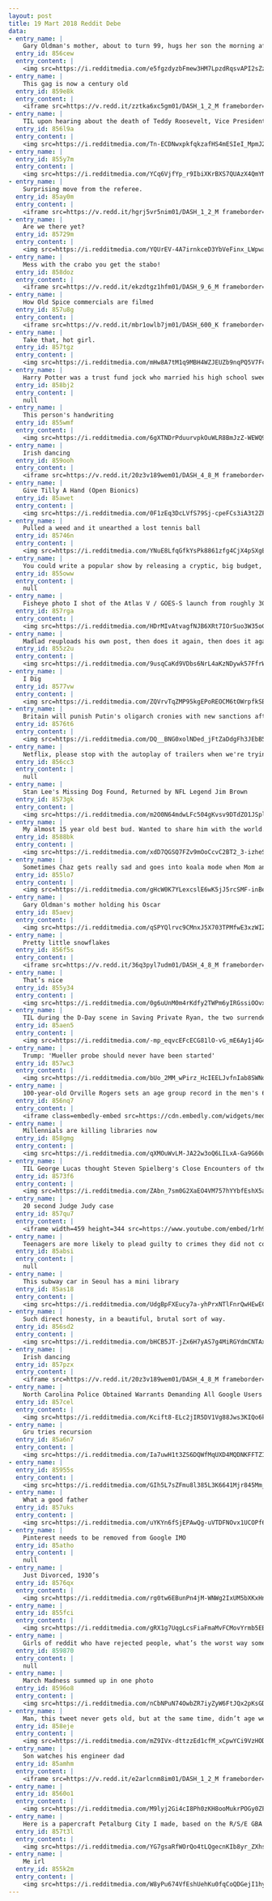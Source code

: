 ```yaml
---
layout: post
title: 19 Mart 2018 Reddit Debe
data:
- entry_name: |
    Gary Oldman's mother, about to turn 99, hugs her son the morning after he won his first Academy Award.
  entry_id: 856cew
  entry_content: |
    <img src=https://i.redditmedia.com/e5fgzdyzbFmew3HM7LpzdRqsvAPI2sZzLB7hIUykdCA.jpg?fm=jpg&s=28113dac969b83e4643cd2dbccff3d17 frameborder=0>
- entry_name: |
    This gag is now a century old
  entry_id: 859e8k
  entry_content: |
    <iframe src=https://v.redd.it/zztka6xc5gm01/DASH_1_2_M frameborder=0></iframe>
- entry_name: |
    TIL upon hearing about the death of Teddy Roosevelt, Vice President Thomas R. Marshal declared “death had to take him in his sleep, for if he was awake there’d have been a fight”
  entry_id: 856l9a
  entry_content: |
    <img src=https://i.redditmedia.com/Tn-ECDNwxpkfqkzafHS4mESIeI_MpmJ2crjzB3VmMEc.jpg?fm=jpg&s=2c7b666921323de10b8576aae5e19f5f frameborder=0>
- entry_name: |
  entry_id: 855y7m
  entry_content: |
    <img src=https://i.redditmedia.com/YCq6VjfYp_r9IbiXKrBXS7QUAzX4QmYN0KtaDBTUwCs.jpg?fm=jpg&s=ad1dbcb1055fdd14593892443667b014 frameborder=0>
- entry_name: |
    Surprising move from the referee.
  entry_id: 85ay0m
  entry_content: |
    <iframe src=https://v.redd.it/hgrj5vr5nim01/DASH_1_2_M frameborder=0></iframe>
- entry_name: |
    Are we there yet?
  entry_id: 85729m
  entry_content: |
    <img src=https://i.redditmedia.com/YQUrEV-4A7irnkceD3YbVeFinx_LWpwalLh9tekfqGo.jpg?fm=jpg&s=15adeca87d41d95e0f917ea7406bb4b7 frameborder=0>
- entry_name: |
    Mess with the crabo you get the stabo!
  entry_id: 858doz
  entry_content: |
    <iframe src=https://v.redd.it/ekzdtgz1hfm01/DASH_9_6_M frameborder=0></iframe>
- entry_name: |
    How Old Spice commercials are filmed
  entry_id: 857u8g
  entry_content: |
    <iframe src=https://v.redd.it/mbr1owlb7jm01/DASH_600_K frameborder=0></iframe>
- entry_name: |
    Take that, hot girl.
  entry_id: 857tgz
  entry_content: |
    <img src=https://i.redditmedia.com/mHw8A7tM1q9MBH4WZJEUZb9nqPQ5V7Fc-7r4NuXEdXs.jpg?fm=jpg&s=5c5a73d174f71e67dfec55b2d2bffbc2 frameborder=0>
- entry_name: |
    Harry Potter was a trust fund jock who married his high school sweetheart and became a cop.
  entry_id: 858bj2
  entry_content: |
    null
- entry_name: |
    This person's handwriting
  entry_id: 855wmf
  entry_content: |
    <img src=https://i.redditmedia.com/6gXTNDrPduurvpkOuWLR8BmJzZ-WEWQ9fcOIhmlqjc0.jpg?fm=jpg&s=b44e70791845e14ee1e49cf6f97644f0 frameborder=0>
- entry_name: |
    Irish dancing
  entry_id: 859ooh
  entry_content: |
    <iframe src=https://v.redd.it/20z3v189wem01/DASH_4_8_M frameborder=0></iframe>
- entry_name: |
    Give Tilly A Hand (Open Bionics)
  entry_id: 85awet
  entry_content: |
    <img src=https://i.redditmedia.com/0F1zEq3DcLVfS79Sj-cpeFCs3iA3t2ZFPTwKartJbjU.gif?fm=jpg&s=78d75288c223a29db076ce33c43090a0 frameborder=0>
- entry_name: |
    Pulled a weed and it unearthed a lost tennis ball
  entry_id: 85746n
  entry_content: |
    <img src=https://i.redditmedia.com/YNuE8LfqGfkYsPk8861zfg4CjX4pSXgEq22wP_urnLE.jpg?fm=jpg&s=c22afdfde271d7ad2fd511a6978fbc8b frameborder=0>
- entry_name: |
    You could write a popular show by releasing a cryptic, big budget, highly promoted teaser trailer and then lifting all the major plot points from fan theories on the Internet.
  entry_id: 855oww
  entry_content: |
    null
- entry_name: |
    Fisheye photo I shot of the Atlas V / GOES-S launch from roughly 300ft away. My lens was destroyed, but the photo was worth it!
  entry_id: 857rga
  entry_content: |
    <img src=https://i.redditmedia.com/HDrMIvAtvagfNJB6XRt7IOrSuo3W35oGmzUhQ99helI.jpg?fm=jpg&s=18f5060bcaf0eb9a95f323d6f7e5caa4 frameborder=0>
- entry_name: |
    Madlad reuploads his own post, then does it again, then does it again
  entry_id: 855z2u
  entry_content: |
    <img src=https://i.redditmedia.com/9usqCaKd9VDbs6NrL4aKzNDywk57FfrWatHvEvCXIKU.jpg?fm=jpg&s=a8984983f85eb1d5c051b64b5f39a851 frameborder=0>
- entry_name: |
    I Dig
  entry_id: 8577vw
  entry_content: |
    <img src=https://i.redditmedia.com/ZQVrvTqZMP95kgEPoREOCM6tOWrpfkSB4m8CGpKLuDQ.jpg?fm=jpg&s=34a77100fd86b4e14b4463badb2f3b71 frameborder=0>
- entry_name: |
    Britain will punish Putin's oligarch cronies with new sanctions after spy poisoning
  entry_id: 8576t6
  entry_content: |
    <img src=https://i.redditmedia.com/DQ__BNG0xolNDed_jFtZaDdgFh3JEbB595iNlINr6-g.jpg?fm=jpg&s=4e0f1013ff9575ccd2674819bec3c16e frameborder=0>
- entry_name: |
    Netflix, please stop with the autoplay of trailers when we're trying to browse the titles.
  entry_id: 856cc3
  entry_content: |
    null
- entry_name: |
    Stan Lee's Missing Dog Found, Returned by NFL Legend Jim Brown
  entry_id: 8573gk
  entry_content: |
    <img src=https://i.redditmedia.com/m2O0N64mdwLFc504gKvsv9DTdZO1JSpljOnF_XLEnvE.jpg?fm=jpg&s=401213022091604f76641aec26c9927e frameborder=0>
- entry_name: |
    My almost 15 year old best bud. Wanted to share him with the world.
  entry_id: 8588bk
  entry_content: |
    <img src=https://i.redditmedia.com/xdD7QGSQ7FZv9mOoCcvC2BT2_3-izheS5qYtoJBHOOg.jpg?fm=jpg&s=fe3ab75ff87bf52aabb459b79154171c frameborder=0>
- entry_name: |
    Sometimes Chaz gets really sad and goes into koala mode when Mom and Dad are about to leave.
  entry_id: 855lo7
  entry_content: |
    <img src=https://i.redditmedia.com/gHcW0K7YLexcslE6wK5jJ5rcSMF-inBeAbkUCdEeFK0.jpg?fm=jpg&s=617c9486c1b55e21f96cb93ac5580f8f frameborder=0>
- entry_name: |
    Gary Oldman's mother holding his Oscar
  entry_id: 85aevj
  entry_content: |
    <img src=https://i.redditmedia.com/qSPYQlrvc9CMnxJ5X703TPMfwE3xzWIZK_pt_DDtbJk.jpg?fm=jpg&s=73c52521164d48c52a4e60e26d1a87dc frameborder=0>
- entry_name: |
    Pretty little snowflakes
  entry_id: 856f5s
  entry_content: |
    <iframe src=https://v.redd.it/36q3pyl7udm01/DASH_4_8_M frameborder=0></iframe>
- entry_name: |
    That’s nice
  entry_id: 855y34
  entry_content: |
    <img src=https://i.redditmedia.com/0g6uUnM0m4rKdfy2TWPm6yIRGssiOOvx4A-zESF4rMw.jpg?fm=jpg&s=5e2229593294bcbbd15236d06575c8e6 frameborder=0>
- entry_name: |
    TIL during the D-Day scene in Saving Private Ryan, the two surrendering Germans, killed by American soldiers, were saying in Czech: Please don't shoot me! I'm not German, I'm Czech, I didn't kill anyone! The American soldiers jokingly translate it as Look, I washed for supper!
  entry_id: 85aen5
  entry_content: |
    <img src=https://i.redditmedia.com/-mp_eqvcEFcECG81lO-vG_mE6Ay1j4G414YbWYbCMwU.jpg?fm=jpg&s=17af78340951078f2564c5a29ff807e6 frameborder=0>
- entry_name: |
    Trump: 'Mueller probe should never have been started'
  entry_id: 857wc3
  entry_content: |
    <img src=https://i.redditmedia.com/bUo_2MM_wPirz_HcIEELJvfnIab8SWNo6CyCMASct4c.jpg?fm=jpg&s=a787487fe8bb0318c936da13e6edbfa5 frameborder=0>
- entry_name: |
    100-year-old Orville Rogers sets an age group record in the men's 60m!
  entry_id: 856nq7
  entry_content: |
    <iframe class=embedly-embed src=https://cdn.embedly.com/widgets/media.html?src=https%3A%2F%2Fgfycat.com%2Fifr%2FAccurateViciousBullfrog&url=https%3A%2F%2Fgfycat.com%2FAccurateViciousBullfrog&image=https%3A%2F%2Fthumbs.gfycat.com%2FAccurateViciousBullfrog-size_restricted.gif&key=522baf40bd3911e08d854040d3dc5c07&type=text%2Fhtml&schema=gfycat width=600 height=338 scrolling=no frameborder=0 allowfullscreen></iframe>
- entry_name: |
    Millennials are killing libraries now
  entry_id: 858gmg
  entry_content: |
    <img src=https://i.redditmedia.com/qXMOuWvLM-JA22w3oQ6LILxA-Ga9G60uv4eyQmA_Lv8.jpg?fm=jpg&s=380e35cd756bf731f65a577a4a96049c frameborder=0>
- entry_name: |
    TIL George Lucas thought Steven Spielberg's Close Encounters of the Third Kind would out perform Star Wars so he proposed they trade 2.5% of the profit on each other's films; Spielberg took the trade, and still receives 2.5% of the profits from Star Wars.
  entry_id: 8573f6
  entry_content: |
    <img src=https://i.redditmedia.com/ZAbn_7sm0G2XaEO4VM757hYYbfEshX5aKwsb1KyOMNQ.jpg?fm=jpg&s=801d6218cffefdea5161d7de7a7cd125 frameborder=0>
- entry_name: |
    20 second Judge Judy case
  entry_id: 857qu7
  entry_content: |
    <iframe width=459 height=344 src=https://www.youtube.com/embed/1rh9w-CYBcM?feature=oembed&enablejsapi=1&enablejsapi=1&enablejsapi=1 frameborder=0 allow=autoplay; encrypted-media allowfullscreen></iframe>
- entry_name: |
    Teenagers are more likely to plead guilty to crimes they did not commit because they are less able to make mature decisions, new research shows. Other research has found adolescents are less able to perceive risk and resist the influence of peers because of developmental immaturity.
  entry_id: 85absi
  entry_content: |
    null
- entry_name: |
    This subway car in Seoul has a mini library
  entry_id: 85as18
  entry_content: |
    <img src=https://i.redditmedia.com/UdgBpFXEucy7a-yhPrxNTlFnrQwHEwECEFv9pppiywU.jpg?fm=jpg&s=1c20b0bc135c628b4d0b44311b6793ef frameborder=0>
- entry_name: |
    Such direct honesty, in a beautiful, brutal sort of way.
  entry_id: 856sd2
  entry_content: |
    <img src=https://i.redditmedia.com/bHCB5JT-jZx6H7yAS7g4MiRGYdmCNTAxpWYp842mRIw.jpg?fm=jpg&s=6f8097cd08ce24495737610d7ee1202c frameborder=0>
- entry_name: |
    Irish dancing
  entry_id: 857pzx
  entry_content: |
    <iframe src=https://v.redd.it/20z3v189wem01/DASH_4_8_M frameborder=0></iframe>
- entry_name: |
    North Carolina Police Obtained Warrants Demanding All Google Users Near Four Crime Scenes
  entry_id: 857cel
  entry_content: |
    <img src=https://i.redditmedia.com/Kcift8-ELc2jIR5DV1Vg88Jws3KIQo6kyxGWABk2nb4.jpg?fm=jpg&s=e7980c6073564ce375e2d2d6aad0abed frameborder=0>
- entry_name: |
    Gru tries recursion
  entry_id: 85a6n7
  entry_content: |
    <img src=https://i.redditmedia.com/Ia7uwH1t3ZS6DQWfMqUXD4MQDNKFFTZIbT1f9pXoIlg.jpg?fm=jpg&s=ae69484ce2a6181cf4909dc758a22134 frameborder=0>
- entry_name: |
  entry_id: 85955s
  entry_content: |
    <img src=https://i.redditmedia.com/GIh5L7sZFmu8l385L3K6641Mjr845Mm_2Loz42FCTos.jpg?fm=jpg&s=690ef86c8d8474f52641be2afcc9c283 frameborder=0>
- entry_name: |
    What a good father
  entry_id: 857uks
  entry_content: |
    <img src=https://i.redditmedia.com/uYKYn6fSjEPAwQg-uVTDFNOvx1UCOPf6v1Lgsd8ql1k.png?fm=jpg&s=4ac8f27833267579514f59ed33a3d613 frameborder=0>
- entry_name: |
    Pinterest needs to be removed from Google IMO
  entry_id: 85atho
  entry_content: |
    null
- entry_name: |
    Just Divorced, 1930’s
  entry_id: 8576qx
  entry_content: |
    <img src=https://i.redditmedia.com/rg0tw6EBunPn4jM-WNWg2IxUM5bXKxHnAVHeEdFSNME.jpg?fm=jpg&s=8cc6424f5271c42355c8372ad9a917c2 frameborder=0>
- entry_name: |
  entry_id: 855fci
  entry_content: |
    <img src=https://i.redditmedia.com/gRX1g7UqgLcsFiaFmaMvFCMovYrmb5EBpdsjlvZqEFk.jpg?fm=jpg&s=3af9bb4d749e8974f5837e799f23adf3 frameborder=0>
- entry_name: |
    Girls of reddit who have rejected people, what’s the worst way someone has taken it?
  entry_id: 859870
  entry_content: |
    null
- entry_name: |
    March Madness summed up in one photo
  entry_id: 8596o8
  entry_content: |
    <img src=https://i.redditmedia.com/nCbNPuN74OwbZR7iyZyW6FtJQx2pKsGDhQAFlpo3sy0.jpg?fm=jpg&s=85ba4c9d922e52f8c9092f24f3e130e0 frameborder=0>
- entry_name: |
    Man, this tweet never gets old, but at the same time, didn’t age well at all.
  entry_id: 858eje
  entry_content: |
    <img src=https://i.redditmedia.com/mZ9IVx-dttzzEd1cfM_xCpwYCi9VzHODknjQY7tUN-s.jpg?fm=jpg&s=35ae34cb164e2fe76c5ffc31a349c71d frameborder=0>
- entry_name: |
    Son watches his engineer dad
  entry_id: 85amhm
  entry_content: |
    <iframe src=https://v.redd.it/e2arlcnm8im01/DASH_1_2_M frameborder=0></iframe>
- entry_name: |
  entry_id: 8560o1
  entry_content: |
    <img src=https://i.redditmedia.com/M9lyj2Gi4cI8Ph0zKH8ooMukrPOGy0ZFFfRuYnboO_g.jpg?fm=jpg&s=0d1d5411e31265fb5e0b027880271964 frameborder=0>
- entry_name: |
    Here is a papercraft Petalburg City I made, based on the R/S/E GBA games
  entry_id: 857t3l
  entry_content: |
    <img src=https://i.redditmedia.com/YG7gsaRfWOrQo4tLQgecnKIb8yr_ZXhsG6xMLXFr5Qw.jpg?fm=jpg&s=6164f8f5531091ba932d9a7e39306c9e frameborder=0>
- entry_name: |
    Me irl
  entry_id: 855k2m
  entry_content: |
    <img src=https://i.redditmedia.com/W8yPu674VfEshUehKu0fqCoQDGejI1hyEtiSOH4XAzQ.jpg?fm=jpg&s=fed2031bcec0f73bf7a210bc1eb334fb frameborder=0>
---
```


